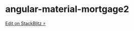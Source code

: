 # angular-material-mortgage2

[Edit on StackBlitz ⚡️](https://stackblitz.com/edit/angular-material-mortgage2)